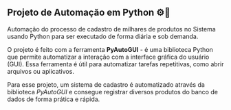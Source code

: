 ## Projeto de Automação em Python ⚙️🐍

Automação do processo de cadastro de milhares de produtos no Sistema usando Python para ser executado de forma diária e sob demanda.

O projeto é feito com a ferramenta **PyAutoGUI** - é uma biblioteca Python que permite automatizar a interação com a interface gráfica do usuário (GUI). Essa ferramenta é útil para automatizar tarefas repetitivas, como abrir arquivos ou aplicativos. 

Para esse projeto, um sistema de cadastro é automatizado através da biblioteca *PyAutoGUI* e consegue registrar diversos produtos do banco de dados de forma prática e rápida.
